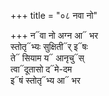 +++
title = "०८ नवा नो"

+++
न᳓वा नो अग्न आ᳓ भर  
स्तोतृ᳓भ्यः सुक्षिती᳓र् इ᳓षः  
ते᳓ सियाम य᳓ आनृचु᳓स्  
त्वा᳓दूतासो द᳓मे-दम  
इ᳓षं स्तोतृ᳓भ्य आ᳓ भर